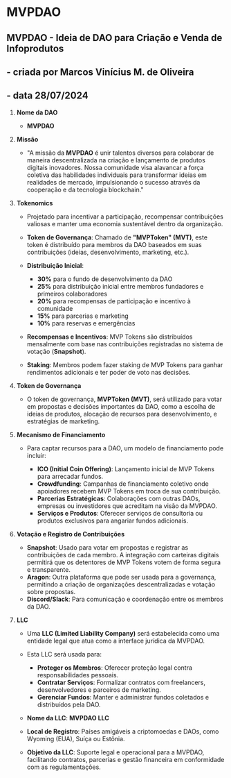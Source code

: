 # MVPDAO

## MVPDAO - Ideia de DAO para Criação e Venda de Infoprodutos 
## - criada por Marcos Vinícius M. de Oliveira
## - data 28/07/2024

1. **Nome da DAO**
   - **MVPDAO**

2. **Missão**
   - "A missão da **MVPDAO** é unir talentos diversos para colaborar de maneira descentralizada na criação e lançamento de produtos digitais inovadores. Nossa comunidade visa alavancar a força coletiva das habilidades individuais para transformar ideias em realidades de mercado, impulsionando o sucesso através da cooperação e da tecnologia blockchain."

3. **Tokenomics**
   - Projetado para incentivar a participação, recompensar contribuições valiosas e manter uma economia sustentável dentro da organização.

   - **Token de Governança**: Chamado de **"MVPToken" (MVT)**, este token é distribuído para membros da DAO baseados em suas contribuições (ideias, desenvolvimento, marketing, etc.).

   - **Distribuição Inicial**:
     - **30%** para o fundo de desenvolvimento da DAO
     - **25%** para distribuição inicial entre membros fundadores e primeiros colaboradores
     - **20%** para recompensas de participação e incentivo à comunidade
     - **15%** para parcerias e marketing
     - **10%** para reservas e emergências

   - **Recompensas e Incentivos**: MVP Tokens são distribuídos mensalmente com base nas contribuições registradas no sistema de votação (**Snapshot**).

   - **Staking**: Membros podem fazer staking de MVP Tokens para ganhar rendimentos adicionais e ter poder de voto nas decisões.

4. **Token de Governança**
   - O token de governança, **MVPToken (MVT)**, será utilizado para votar em propostas e decisões importantes da DAO, como a escolha de ideias de produtos, alocação de recursos para desenvolvimento, e estratégias de marketing.

5. **Mecanismo de Financiamento**
   - Para captar recursos para a DAO, um modelo de financiamento pode incluir:

     - **ICO (Initial Coin Offering)**: Lançamento inicial de MVP Tokens para arrecadar fundos.
     - **Crowdfunding**: Campanhas de financiamento coletivo onde apoiadores recebem MVP Tokens em troca de sua contribuição.
     - **Parcerias Estratégicas**: Colaborações com outras DAOs, empresas ou investidores que acreditam na visão da MVPDAO.
     - **Serviços e Produtos**: Oferecer serviços de consultoria ou produtos exclusivos para angariar fundos adicionais.

6. **Votação e Registro de Contribuições**
   - **Snapshot**: Usado para votar em propostas e registrar as contribuições de cada membro. A integração com carteiras digitais permitirá que os detentores de MVP Tokens votem de forma segura e transparente.
   - **Aragon**: Outra plataforma que pode ser usada para a governança, permitindo a criação de organizações descentralizadas e votação sobre propostas.
   - **Discord/Slack**: Para comunicação e coordenação entre os membros da DAO.

7. **LLC**
   - Uma **LLC (Limited Liability Company)** será estabelecida como uma entidade legal que atua como a interface jurídica da MVPDAO.

   - Esta LLC será usada para:
     - **Proteger os Membros**: Oferecer proteção legal contra responsabilidades pessoais.
     - **Contratar Serviços**: Formalizar contratos com freelancers, desenvolvedores e parceiros de marketing.
     - **Gerenciar Fundos**: Manter e administrar fundos coletados e distribuídos pela DAO.

   - **Nome da LLC**: **MVPDAO LLC**

   - **Local de Registro**: Países amigáveis a criptomoedas e DAOs, como Wyoming (EUA), Suíça ou Estônia.

   - **Objetivo da LLC**: Suporte legal e operacional para a MVPDAO, facilitando contratos, parcerias e gestão financeira em conformidade com as regulamentações.

